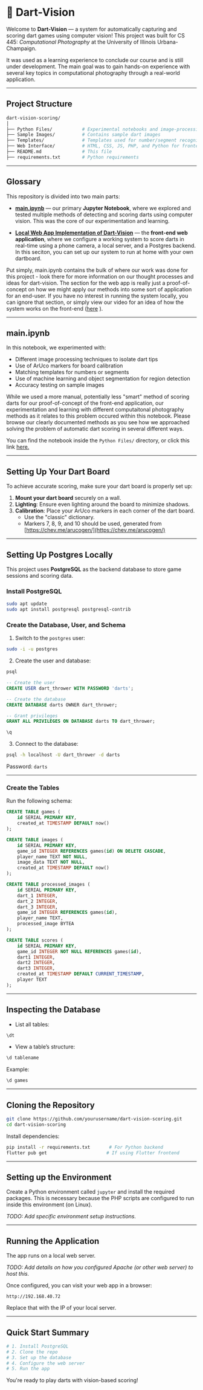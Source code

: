 # 🎯 Dart-Vision

Welcome to **Dart-Vision** — a system for automatically capturing and scoring dart games using computer vision! This project was built for CS 445: *Computational Photography* at the University of Illinois Urbana-Champaign.

It was used as a learning experience to conclude our course and is still under development. The main goal was to gain hands-on experience with several key topics in computational photography through a real-world application.

---

## Project Structure

```bash
dart-vision-scoring/
│
├── Python Files/           # Experimental notebooks and image-processing code
├── Sample Images/          # Contains sample dart images
├── Templates/              # Templates used for number/segment recognition
├── Web Interface/          # HTML, CSS, JS, PHP, and Python for frontend/backend
├── README.md               # This file
├── requirements.txt        # Python requirements
```

---

## Glossary

This repository is divided into two main parts:

- **[main.ipynb](#mainipynb)** — our primary **Jupyter Notebook**, where we explored and tested multiple methods of detecting and scoring darts using computer vision. This was the core of our experimentation and learning.
  
- **[Local Web App Implementation of Dart-Vision](#setting-up-your-dart-board)** — the **front-end web application**, where we configure a working system to score darts in real-time using a phone camera, a local server, and a Postgres backend. In this seciton, you can set up our system to run at home with your own dartboard.

Put simply, main.ipynb contains the bulk of where our work was done for this project - look there for more information on our thought processes and ideas for dart-vision. The section for the web app is really just a proof-of-concept on how we might apply our methods into some sort of application for an end-user. If you have no interest in running the system locally, you can ignore that section, or simply view our video for an idea of how the system works on the front-end (<a href="https://github.com/reedwrogers/Dart-Vision/blob/main/Python%20Files/main.ipynb">here</a> ).

---

## main.ipynb <a id="mainipynb"></a>

In this notebook, we experimented with:

- Different image processing techniques to isolate dart tips
- Use of ArUco markers for board calibration
- Matching templates for numbers or segments
- Use of machine learning and object segmentation for region detection
- Accuracy testing on sample images

While we used a more manual, potentially less "smart" method of scoring darts for our proof-of-concept of the front-end application, our experimentation and learning with different computaitonal photography methods as it relates to this problem occured within this notebook. Please browse our clearly documented methods as you see how we approached solving the problem of automatic dart scoring in several different ways. 

You can find the notebook inside the `Python Files/` directory, or click this link <a href="https://github.com/reedwrogers/Dart-Vision/blob/main/Python%20Files/main.ipynb">here.</a> 

---

## Setting Up Your Dart Board <a id="setting-up-your-dart-board"></a>

To achieve accurate scoring, make sure your dart board is properly set up:

1. **Mount your dart board** securely on a wall.
2. **Lighting**: Ensure even lighting around the board to minimize shadows.
3. **Calibration**: Place your ArUco markers in each corner of the dart board.
   - Use the "classic" dictionary.
   - Markers 7, 8, 9, and 10 should be used, generated from [https://chev.me/arucogen/](https://chev.me/arucogen/)

---

## Setting Up Postgres Locally

This project uses **PostgreSQL** as the backend database to store game sessions and scoring data.

### Install PostgreSQL

```bash
sudo apt update
sudo apt install postgresql postgresql-contrib
```

### Create the Database, User, and Schema

1. Switch to the `postgres` user:

```bash
sudo -i -u postgres
```

2. Create the user and database:

```bash
psql
```

```sql
-- Create the user
CREATE USER dart_thrower WITH PASSWORD 'darts';

-- Create the database
CREATE DATABASE darts OWNER dart_thrower;

-- Grant privileges
GRANT ALL PRIVILEGES ON DATABASE darts TO dart_thrower;

\q
```

3. Connect to the database:

```bash
psql -h localhost -U dart_thrower -d darts
```

Password: `darts`

---

### Create the Tables

Run the following schema:

```sql
CREATE TABLE games (
    id SERIAL PRIMARY KEY,
    created_at TIMESTAMP DEFAULT now()
);

CREATE TABLE images (
    id SERIAL PRIMARY KEY,
    game_id INTEGER REFERENCES games(id) ON DELETE CASCADE,
    player_name TEXT NOT NULL,
    image_data TEXT NOT NULL,
    created_at TIMESTAMP DEFAULT now()
);

CREATE TABLE processed_images (
    id SERIAL PRIMARY KEY,
    dart_1 INTEGER,
    dart_2 INTEGER,
    dart_3 INTEGER,
    game_id INTEGER REFERENCES games(id),
    player_name TEXT,
    processed_image BYTEA
);

CREATE TABLE scores (
    id SERIAL PRIMARY KEY,
    game_id INTEGER NOT NULL REFERENCES games(id),
    dart1 INTEGER,
    dart2 INTEGER,
    dart3 INTEGER,
    created_at TIMESTAMP DEFAULT CURRENT_TIMESTAMP,
    player TEXT
);
```

---

## Inspecting the Database

- List all tables:

```sql
\dt
```

- View a table’s structure:

```sql
\d tablename
```

Example:

```sql
\d games
```

---

## Cloning the Repository

```bash
git clone https://github.com/yourusername/dart-vision-scoring.git
cd dart-vision-scoring
```

Install dependencies:

```bash
pip install -r requirements.txt       # For Python backend
flutter pub get                      # If using Flutter frontend
```

---

## Setting up the Environment

Create a Python environment called `jupyter` and install the required packages. This is necessary because the PHP scripts are configured to run inside this environment (on Linux).

*TODO: Add specific environment setup instructions.*

---

## Running the Application

The app runs on a local web server.

*TODO: Add details on how you configured Apache (or other web server) to host this.*

Once configured, you can visit your web app in a browser:

```
http://192.168.40.72
```

Replace that with the IP of your local server.

---

## Quick Start Summary

```bash
# 1. Install PostgreSQL
# 2. Clone the repo
# 3. Set up the database
# 4. Configure the web server
# 5. Run the app
```

You're ready to play darts with vision-based scoring!
